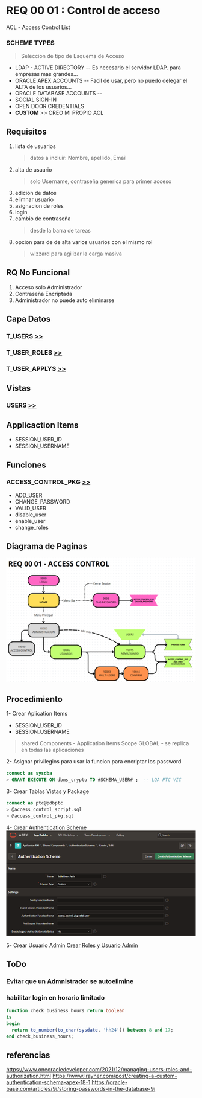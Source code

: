 # REQ 00 01 : Control de acceso
ACL - Access Control List 
### SCHEME TYPES 
> Seleccion de tipo de Esquema de Acceso

- LDAP - ACTIVE DIRECTORY -- Es necesario el servidor LDAP. para empresas mas grandes...
- ORACLE APEX ACCOUNTS  -- Facil de usar, pero no puedo delegar el ALTA de los usuarios... 
- ORACLE DATABASE ACCOUNTS -- 
- SOCIAL SIGN-IN
- OPEN DOOR CREDENTIALS
- **CUSTOM** >> CREO MI PROPIO ACL


## Requisitos
1) lista de usuarios
   > datos a incluir: Nombre, apellido, Email
2) alta de usuario
   > solo Username, contraseña generica para primer acceso 
3) edicion de datos
4) elimnar usuario
5) asignacion de roles
6) login
7) cambio de contraseña
   > desde la barra de tareas
8) opcion para de de alta varios usuarios con el mismo rol
   > wizzard para agilizar la carga masiva


## RQ No Funcional      
1) Acceso solo Administrador   
1) Contraseña Encriptada  
1) Administrador no puede auto eliminarse 


## Capa Datos
### T_USERS [>>](t_users.sql)
### T_USER_ROLES [>>](t_user_roles.sql)
### T_USER_APPLYS [>>](t_user_applys.sql)

## Vistas
### USERS [>>](users.view.sql)


## Applicaction Items
   - SESSION_USER_ID
   - SESSION_USERNAME
   

## Funciones
### ACCESS_CONTROL_PKG [>>](access_control_pkg.sql)
* ADD_USER
* CHANGE_PASSWORD
* VALID_USER
* disable_user
* enable_user
* change_roles

## Diagrama de Paginas
![Diagrama de Paginas](<dfd 00 01 Access Control.png>)

## Procedimiento 
1- Crear Aplication Items
   - SESSION_USER_ID
   - SESSION_USERNAME
   > shared Components - Application Items
   > Scope GLOBAL - se replica en todas las aplicaciones

2- Asignar privilegios para usar la funcion para encriptar los password
```sql
connect as sysdba
> GRANT EXECUTE ON dbms_crypto TO #SCHEMA_USER# ;  -- LOA PTC VIC
```

3- Crear Tablas Vistas y Package
```sql
connect as ptc@pdbptc
> @access_control_script.sql
> @access_control_pkg.sql
```

4- Crear Authentication Scheme
![TableUsers Auth](AuthenticactionScheme.png)

5- Crear Usuario Admin
[Crear Roles y Usuario Admin](acl_create_user_admin.sql)



## ToDo
### Evitar que un Admnistrador se autoelimine 

### habilitar login en horario limitado
```sql
function check_business_hours return boolean
is
begin
  return to_number(to_char(sysdate, 'hh24')) between 8 and 17;
end check_business_hours;
```

## referencias
https://www.oneoracledeveloper.com/2021/12/managing-users-roles-and-authorization.html
https://www.lrayner.com/post/creating-a-custom-authentication-schema-apex-18-1
https://oracle-base.com/articles/9i/storing-passwords-in-the-database-9i
 
